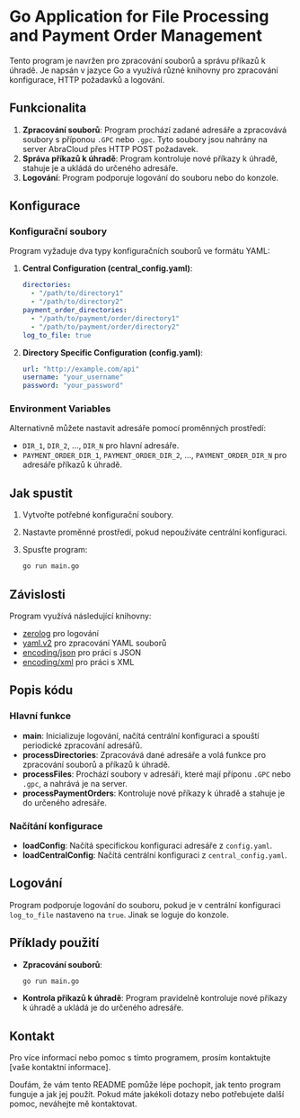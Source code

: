 
# Go Application for File Processing and Payment Order Management

Tento program je navržen pro zpracování souborů a správu příkazů k úhradě. Je napsán v jazyce Go a využívá různé knihovny pro zpracování konfigurace, HTTP požadavků a logování.

## Funkcionalita

1. **Zpracování souborů**: Program prochází zadané adresáře a zpracovává soubory s příponou `.GPC` nebo `.gpc`. Tyto soubory jsou nahrány na server AbraCloud přes HTTP POST požadavek.
2. **Správa příkazů k úhradě**: Program kontroluje nové příkazy k úhradě, stahuje je a ukládá do určeného adresáře.
3. **Logování**: Program podporuje logování do souboru nebo do konzole.

## Konfigurace

### Konfigurační soubory

Program vyžaduje dva typy konfiguračních souborů ve formátu YAML:

1. **Central Configuration (central_config.yaml)**:
   ```yaml
   directories:
     - "/path/to/directory1"
     - "/path/to/directory2"
   payment_order_directories:
     - "/path/to/payment/order/directory1"
     - "/path/to/payment/order/directory2"
   log_to_file: true
   ```

2. **Directory Specific Configuration (config.yaml)**:
   ```yaml
   url: "http://example.com/api"
   username: "your_username"
   password: "your_password"
   ```

### Environment Variables

Alternativně můžete nastavit adresáře pomocí proměnných prostředí:
- `DIR_1`, `DIR_2`, ..., `DIR_N` pro hlavní adresáře.
- `PAYMENT_ORDER_DIR_1`, `PAYMENT_ORDER_DIR_2`, ..., `PAYMENT_ORDER_DIR_N` pro adresáře příkazů k úhradě.

## Jak spustit

1. Vytvořte potřebné konfigurační soubory.
2. Nastavte proměnné prostředí, pokud nepoužíváte centrální konfiguraci.
3. Spusťte program:

   ```sh
   go run main.go
   ```

## Závislosti

Program využívá následující knihovny:
- [zerolog](https://github.com/rs/zerolog) pro logování
- [yaml.v2](https://gopkg.in/yaml.v2) pro zpracování YAML souborů
- [encoding/json](https://pkg.go.dev/encoding/json) pro práci s JSON
- [encoding/xml](https://pkg.go.dev/encoding/xml) pro práci s XML

## Popis kódu

### Hlavní funkce

- **main**: Inicializuje logování, načítá centrální konfiguraci a spouští periodické zpracování adresářů.
- **processDirectories**: Zpracovává dané adresáře a volá funkce pro zpracování souborů a příkazů k úhradě.
- **processFiles**: Prochází soubory v adresáři, které mají příponu `.GPC` nebo `.gpc`, a nahrává je na server.
- **processPaymentOrders**: Kontroluje nové příkazy k úhradě a stahuje je do určeného adresáře.

### Načítání konfigurace

- **loadConfig**: Načítá specifickou konfiguraci adresáře z `config.yaml`.
- **loadCentralConfig**: Načítá centrální konfiguraci z `central_config.yaml`.

## Logování

Program podporuje logování do souboru, pokud je v centrální konfiguraci `log_to_file` nastaveno na `true`. Jinak se loguje do konzole.

## Příklady použití

- **Zpracování souborů**:
  ```sh
  go run main.go
  ```

- **Kontrola příkazů k úhradě**:
  Program pravidelně kontroluje nové příkazy k úhradě a ukládá je do určeného adresáře.

## Kontakt

Pro více informací nebo pomoc s tímto programem, prosím kontaktujte [vaše kontaktní informace].

Doufám, že vám tento README pomůže lépe pochopit, jak tento program funguje a jak jej použít. Pokud máte jakékoli dotazy nebo potřebujete další pomoc, neváhejte mě kontaktovat.
